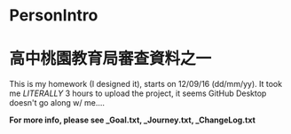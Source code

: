 # PersonIntro

<h1>高中桃園教育局審查資料之一</h1>

This is my homework (I designed it), starts on 12/09/16 (dd/mm/yy).
It took me <i>LITERALLY</i> 3 hours to upload the project, it seems GitHub Desktop doesn't go along w/ me....

<strong>For more info, please see _Goal.txt, _Journey.txt, _ChangeLog.txt </strong>
